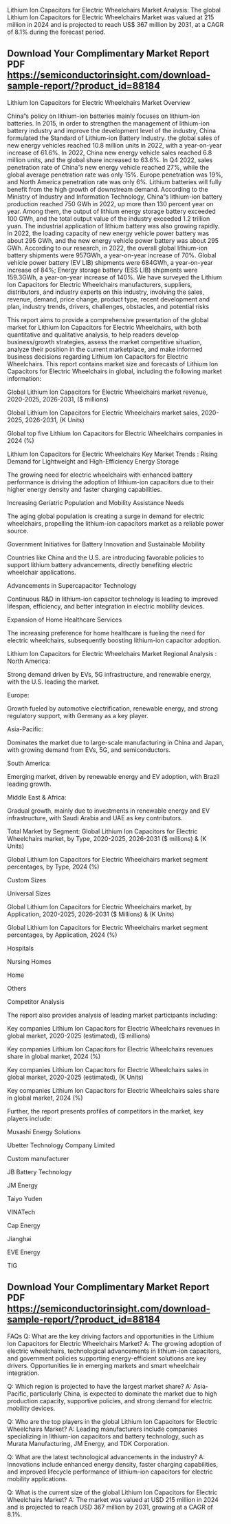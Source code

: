 Lithium Ion Capacitors for Electric Wheelchairs Market Analysis:
The global Lithium Ion Capacitors for Electric Wheelchairs Market was valued at 215 million in 2024 and is projected to reach US$ 367 million by 2031, at a CAGR of 8.1% during the forecast period.

## Download Your Complimentary Market  Report PDF https://semiconductorinsight.com/download-sample-report/?product_id=88184 


Lithium Ion Capacitors for Electric Wheelchairs Market Overview

China”s policy on lithium-ion batteries mainly focuses on lithium-ion batteries. In 2015, in order to strengthen the management of lithium-ion battery industry and improve the development level of the industry, China formulated the Standard of Lithium-ion Battery Industry. the global sales of new energy vehicles reached 10.8 million units in 2022, with a year-on-year increase of 61.6%. In 2022, China new energy vehicle sales reached 6.8 million units, and the global share increased to 63.6%. In Q4 2022, sales penetration rate of China”s new energy vehicle reached 27%, while the global average penetration rate was only 15%. Europe penetration was 19%, and North America penetration rate was only 6%. Lithium batteries will fully benefit from the high growth of downstream demand. According to the Ministry of Industry and Information Technology, China”s lithium-ion battery production reached 750 GWh in 2022, up more than 130 percent year on year. Among them, the output of lithium energy storage battery exceeded 100 GWh, and the total output value of the industry exceeded 1.2 trillion yuan. The industrial application of lithium battery was also growing rapidly. In 2022, the loading capacity of new energy vehicle power battery was about 295 GWh, and the new energy vehicle power battery was about 295 GWh. According to our research, in 2022, the overall global lithium-ion battery shipments were 957GWh, a year-on-year increase of 70%. Global vehicle power battery (EV LIB) shipments were 684GWh, a year-on-year increase of 84%; Energy storage battery (ESS LIB) shipments were 159.3GWh, a year-on-year increase of 140%.
We have surveyed the Lithium Ion Capacitors for Electric Wheelchairs manufacturers, suppliers, distributors, and industry experts on this industry, involving the sales, revenue, demand, price change, product type, recent development and plan, industry trends, drivers, challenges, obstacles, and potential risks

This report aims to provide a comprehensive presentation of the global market for Lithium Ion Capacitors for Electric Wheelchairs, with both quantitative and qualitative analysis, to help readers develop business/growth strategies, assess the market competitive situation, analyze their position in the current marketplace, and make informed business decisions regarding Lithium Ion Capacitors for Electric Wheelchairs. This report contains market size and forecasts of Lithium Ion Capacitors for Electric Wheelchairs in global, including the following market information:

Global Lithium Ion Capacitors for Electric Wheelchairs market revenue, 2020-2025, 2026-2031, ($ millions)

Global Lithium Ion Capacitors for Electric Wheelchairs market sales, 2020-2025, 2026-2031, (K Units)

Global top five Lithium Ion Capacitors for Electric Wheelchairs companies in 2024 (%)

Lithium Ion Capacitors for Electric Wheelchairs Key Market Trends  :
Rising Demand for Lightweight and High-Efficiency Energy Storage

The growing need for electric wheelchairs with enhanced battery performance is driving the adoption of lithium-ion capacitors due to their higher energy density and faster charging capabilities.

Increasing Geriatric Population and Mobility Assistance Needs

The aging global population is creating a surge in demand for electric wheelchairs, propelling the lithium-ion capacitors market as a reliable power source.

Government Initiatives for Battery Innovation and Sustainable Mobility

Countries like China and the U.S. are introducing favorable policies to support lithium battery advancements, directly benefiting electric wheelchair applications.

Advancements in Supercapacitor Technology

Continuous R&D in lithium-ion capacitor technology is leading to improved lifespan, efficiency, and better integration in electric mobility devices.

Expansion of Home Healthcare Services

The increasing preference for home healthcare is fueling the need for electric wheelchairs, subsequently boosting lithium-ion capacitor adoption.

Lithium Ion Capacitors for Electric Wheelchairs Market Regional Analysis :
North America:

Strong demand driven by EVs, 5G infrastructure, and renewable energy, with the U.S. leading the market.

Europe:

Growth fueled by automotive electrification, renewable energy, and strong regulatory support, with Germany as a key player.

Asia-Pacific:

Dominates the market due to large-scale manufacturing in China and Japan, with growing demand from EVs, 5G, and semiconductors.

South America:

Emerging market, driven by renewable energy and EV adoption, with Brazil leading growth.

Middle East & Africa:

Gradual growth, mainly due to investments in renewable energy and EV infrastructure, with Saudi Arabia and UAE as key contributors.

Total Market by Segment:
Global Lithium Ion Capacitors for Electric Wheelchairs market, by Type, 2020-2025, 2026-2031 ($ millions) & (K Units)

Global Lithium Ion Capacitors for Electric Wheelchairs market segment percentages, by Type, 2024 (%)

Custom Sizes

Universal Sizes

Global Lithium Ion Capacitors for Electric Wheelchairs market, by Application, 2020-2025, 2026-2031 ($ Millions) & (K Units)

Global Lithium Ion Capacitors for Electric Wheelchairs market segment percentages, by Application, 2024 (%)

Hospitals

Nursing Homes

Home

Others

Competitor Analysis

The report also provides analysis of leading market participants including:

Key companies Lithium Ion Capacitors for Electric Wheelchairs revenues in global market, 2020-2025 (estimated), ($ millions)

Key companies Lithium Ion Capacitors for Electric Wheelchairs revenues share in global market, 2024 (%)

Key companies Lithium Ion Capacitors for Electric Wheelchairs sales in global market, 2020-2025 (estimated), (K Units)

Key companies Lithium Ion Capacitors for Electric Wheelchairs sales share in global market, 2024 (%)

Further, the report presents profiles of competitors in the market, key players include:

Musashi Energy Solutions

Ubetter Technology Company Limited

Custom manufacturer

JB Battery Technology

JM Energy

Taiyo Yuden

VINATech

Cap Energy

Jianghai

EVE Energy

TIG



## Download Your Complimentary Market  Report PDF https://semiconductorinsight.com/download-sample-report/?product_id=88184 

FAQs
Q: What are the key driving factors and opportunities in the Lithium Ion Capacitors for Electric Wheelchairs Market?
A: The growing adoption of electric wheelchairs, technological advancements in lithium-ion capacitors, and government policies supporting energy-efficient solutions are key drivers. Opportunities lie in emerging markets and smart wheelchair integration.


Q: Which region is projected to have the largest market share?
A: Asia-Pacific, particularly China, is expected to dominate the market due to high production capacity, supportive policies, and strong demand for electric mobility devices.


Q: Who are the top players in the global Lithium Ion Capacitors for Electric Wheelchairs Market?
A: Leading manufacturers include companies specializing in lithium-ion capacitors and battery technology, such as Murata Manufacturing, JM Energy, and TDK Corporation.


Q: What are the latest technological advancements in the industry?
A: Innovations include enhanced energy density, faster charging capabilities, and improved lifecycle performance of lithium-ion capacitors for electric mobility applications.


Q: What is the current size of the global Lithium Ion Capacitors for Electric Wheelchairs Market?
A: The market was valued at USD 215 million in 2024 and is projected to reach USD 367 million by 2031, growing at a CAGR of 8.1%.

